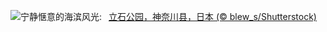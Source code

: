 ![](https://www.bing.com/th?id=OHR.TateishiPark_ZH-CN9903501398_UHD.jpg&w=1000)宁静惬意的海滨风光:&nbsp;&ensp;[立石公园，神奈川县，日本 (© blew_s/Shutterstock)](https://www.bing.com/th?id=OHR.TateishiPark_ZH-CN9903501398_UHD.jpg)
<br><br/>
